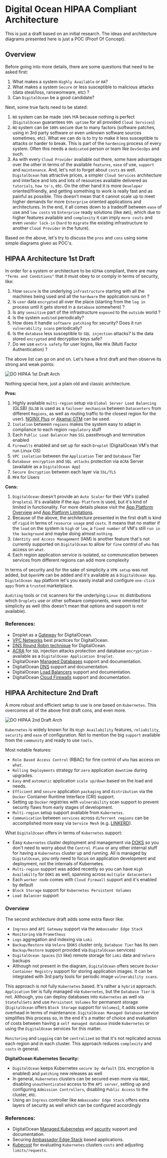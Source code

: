 # Digital Ocean HIPAA Compliant Architecture

This is just a draft based on an initial research. The ideas and architecture diagrams presented here is just a POC (Proof Of Concept).

## Overview

Before going into more details, there are some questions that need to be asked first:

1. What makes a system `Highly Available` or `HA`? 
2. What makes a system `Secure` or less susceptible to malicious attacks (data steal/loss, ranswomware, etc) ?
3. Can `DigitalOcean` be a good candidate?

Next, some true facts need to be stated:

1. `NO` system can be made `100%` HA because nothing is perfect (`DigitalOcean` guarantees `99% uptime` for all provided `Cloud Services`)
2. `NO` system can be `100%` secure due to many factors (software patches, using in 3rd party software or even unknown software sources sometimes, etc). What we can do is to try to make it less susceptible to attacks or harder to break. This is part of the `hardening` process of every system. Often this needs a `dedicated` person or team like `DevSecOps` and such.
3. As with every `Cloud Provider` available out there, some have advantages over the other in terms of the available `features`, `ease` of use, `support` and `maintenance`. And, let's not to forget about `costs` as well. `DigitalOcean` has attractive prices, a simpler `Cloud Services` architecture and interface and lots and lots of resources available delivered as `tutorials`, `how to's`, etc. On the other hand it is more `Developer` oriented/friendly, and getting something to work is really fast and as painful as possible. This doesn't mean that it cannot scale up to meet higher demands for more `Enterprise` oriented applications and architectures. In the end, it all comes down to a tradeoff between `ease` of use and `low costs` vs `Enterprise` ready solutions (like `AWS`), which due to higher features available and `complexity` it can imply `more costs` and even `vendor lock-in` (`hard` to `migrate` the existing infrastructure to another `Cloud Provider` in the future).

Based on the above, let's try to discuss the `pros` and `cons` using some simple diagrams given as POC's.


## HIPAA Architecture 1st Draft

In order for a system or architecture to be `HIPAA` compliant, there are many `"Terms and Conditions"` that it must obey to or comply in terms of security, like:

1. How `secure` is the underlying `infrastructure` starting with all the machines being used and all the `hardware` the application runs on ? 
2. Is `user` data `encrypted` all over the place (starting from the `log in` process until it gets stored in a `database` somewhere) ? 
3. Is any `sensitive` part of the infrastructure `exposed` to the `outside` world ?
4. Is the system `audited` periodically? 
5. How does it handle `software patching` for security? Does it run `vulnerability scans` periodically?
6. Is the `database` less susceptible to `SQL injection` attacks? Is the data stored `encrypted` and decryption keys safe?
7. Do we use `extra safety` for user logins, like `MFA` (Multi Factor Authentication) ?

The above list can go on and on. Let's have a first draft and then observe its strong and weak points:

![DO HIPAA 1st Draft Arch](res/img/do_hipaa_arch_1st.jpg)

Nothing special here, just a plain old and classic architecture.

**Pros:**

1. Highly available `multi-region` setup via `Global Server Load Balancing` (GLSB) (`GLSB` is used as a `failover mechanism` between `Datacenters` from different `Regions`, as well as routing traffic to the closest region for the user). [NGINX Plus](https://www.nginx.com/resources/glossary/global-server-load-balancing/) or [Akamai GTM](https://www.akamai.com/products/global-traffic-management) can be used.
2. `Isolation` between `regions` makes the system easy to adapt in compliance to each region `regulatory` stuff 
3. Each `Public Load Balancer` has `SSL` passthrough and termination enabled
4. `Firewalls` enabled and set up for each `Droplet` (DigitalOcean VM's that run Linux OS)
5. `VPC isolation` between the `Application` Tier and `Database` Tier
6. `Database encryption` and `SQL attacks` protection via `ACRA` Server (available as a `DigitalOcean App`)
7. `Secure Encryption` between each layer via `SSL/TLS`
8. `MFA` for Users

**Cons:**

1. `DigitalOcean` doesn't provide an `Auto Scaler` for their VM's (called `Droplets`). It's available if the `App Platform` is used, but it's kind of limited in functionality. For more details please visit the [App Platform Overview](https://docs.digitalocean.com/products/app-platform) and [App Platform Limitations](https://docs.digitalocean.com/products/app-platform/#limits).
2. Because of the above, the architecture presented in the first draft is kind of `rigid` in terms of `resource usage` and `costs`. It means that no matter if the `load` on the system is `high` or `low`, a `fixed number` of VM's still `run in the background` and maybe doing almost `nothing`.
3. `Identity and Access Management` (IAM) is another feature that's not currently supported on `DigitalOcean` to allow for `fine` control of `who` has access on `what`.
4. Each region application service is isolated, so communication between services from different regions can add more complexity
   
In terms of security and for the sake of simplicity a `VPN setup` was not added, but `OpenVPN` can be added and it's available as a `DigitalOcean App`. `DigitalOcean App` platform let's you easily install and configure `one-click apps` from a `trusted` marketplace. 

`Auditing` tools or `CVE` scanners for the underlying `Linux OS` distributions which `Droplets` use or other software components, were ommited for simplicity as well (this doesn't mean that options and support is not available).

### References:

* Droplet as a [Gateway](https://docs.digitalocean.com/products/networking/vpc/resources/droplet-as-gateway/) for DigitalOcean.
* [VPC Networks](https://docs.digitalocean.com/products/networking/vpc/resources/best-practices/) best practices for DigitalOcean.
* [DNS Round Robin technique](https://www.digitalocean.com/community/tutorials/how-to-configure-dns-round-robin-load-balancing-for-high-availability) for DigitalOcean.
* [ACRA](https://marketplace.digitalocean.com/apps/acra) for `SQL` injection attacks protection and database `encryption` - available as a `DigitalOcean Application Droplet`.
* DigitalOcean [Managed Databases](https://docs.digitalocean.com/products/databases/) support and documentation.
* DigitalOcean [DNS](https://docs.digitalocean.com/products/networking/dns/) support and documentation.
* DigitalOcean [Load Balancers](https://docs.digitalocean.com/products/networking/load-balancers/) support and documentation.
* DigitalOcean [Cloud Firewalls](https://docs.digitalocean.com/products/networking/firewalls/) support and documentation.


## HIPAA Architecture 2nd Draft

A more robust and efficient setup to use is one based on `Kubernetes`. This overcomes all of the above first draft cons, and even more.

![DO HIPAA 2nd Draft Arch](res/img/do_hipaa_arch_2nd.jpg)

`Kubernetes` is widely known for its `High Availability` features, `reliability`, `security` and `ease` of configuration. Not to mention the big `support` available from the `community` and ready to use `tools`.

Most notable features:

* `Role Based Access Control` (RBAC) for fine control of `who` has access on `what`.
* `Rolling Deployments` strategy for `zero` application `downtime` during upgrades.
* `Easy` and `automatic` application `scale up/down` based on the load and needs.
* `Efficient` and `secure` application `packaging` and `distribution` via the `Docker` Container Runtime Interface (CRI) support.
* Setting up `Docker` registries with `vulnerability` scan support to prevent security flaws from early stages of development.
* `Multi-region` setup support available from `Kubernetes`.
* `Communication` between `services` across `diferrent regions` can be accomplished more easy via `Service Mesh` (e.g. [LINKERD](https://linkerd.io)).

What `DigitalOcean` offers in terms of `Kubernetes` support:

* Easy `Kubernetes` cluster deployment and management via [DOKS](https://www.digitalocean.com/products/kubernetes) so you don't need to worry about the `Control Plane` or any other internal stuff for having a `Kubernetes` cluster up and running. All is managed by `DigitalOcean`, you only need to focus on application development and deployment, not the internals of Kubernetes.
* `Multi-region` support was added recently so you can have `High Availabilty` for `DOKS` as well, spanning across `multiple datacenters`
* Each `worker node` comes with `Cloud Firewall` support and it's enabled by default
* `Block Storage` support for `Kubernetes Persistent Volumes`
* `Load Balancer` support

### Overview

The second architecture draft adds some extra flavor like:

* `Ingress` and `API Gateway` support via the  `Ambassador Edge Stack`
* `Monitoring` via `Prometheus`
* `Logs` aggregation and indexing via `Loki`
* `Backup/Restore` via `Velero` (`DOKS` cluster only, `Database Tier` has its own `Backup/Restore` support provided via `DigitalOcean` services)
* `DigitalOcean Spaces` (`S3` like) remote storage for `Loki` data and `Velero` backups
* Although not present in the diagram, `DigitalOcean` offers secure `Docker Container Registry` support for storing application images. It can be integrated with 3rd party tools for periodic image `vulnerability scans`.

This approach is not fully `Kubernetes` based. It's rather a `hybrid` approach. `Application` tier is fully managed via `Kubernetes`, but the `Database Tier` is not. Although, you can deploy databases into `Kubernetes` as well via `StatefulSets` and use `Persistent Volumes` for permanent storage (`DigitalOcean` offers `Block Storage` support for `Volumes`), it adds some overhead in terms of maintenance. `DigitalOcean Managed Database` service simplifies this process so, in the end it's a matter of choice and evaluation of costs between having a `self managed database` inside `Kubernetes` or using the `DigitalOcean` services for this matter.

`Monitoring` and `Logging` can be `centralized` so that it's not replicated across each region and in each cluster. This approach reduces `complexity` and `costs` in general.

**DigitalOcean Kubernetes Security:**

* `DigitalOcean` keeps Kubernetes `secure by default` (`SSL` encryption is enabled) and `patching` new releases as well
* In general, `Kubernetes` clusters can be secured even more via `RBAC`, disabling `unauthenticated` access to the `API server`, setting up and configuring `Admission Controllers`, disabling `Public Access` to the cluster, etc.
* Using an `Ingress` controller like `Ambassador Edge Stack` offers extra layers of security as well which can be configured accordingly

### References:

* DigitalOcean [Managed Kubernetes](https://docs.digitalocean.com/products/kubernetes/) and [security](https://docs.digitalocean.com/products/kubernetes/resources/security/) support and documentation.
* Securing [Ambassador Edge Stack](https://www.getambassador.io/products/edge-stack/api-gateway/security-authentication/) based applications.
* [Kubecost](https://www.kubecost.com) for evaluating `Kubernetes` clusters `costs` and adjusting `limits/requests`.
